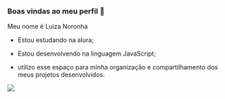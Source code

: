 ### Boas vindas ao meu perfil 🖤

Meu nome é Luiza Noronha

- Estou estudando na alura;

- Estou desenvolvendo na linguagem JavaScript;

- utilizo esse espaço para minha organização e compartilhamento dos meus projetos desenvolvidos.


![](![image](https://github.com/Fyndi-28/Fyndi-28/assets/169665861/3c2c8334-33f8-472d-83db-8a1665133b20))


